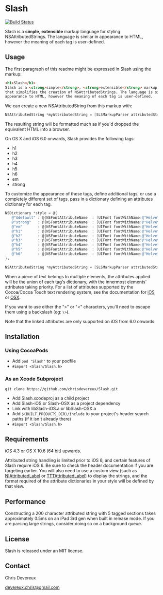 Slash
===== 
[![Build Status](https://travis-ci.org/chrisdevereux/Slash.png?branch=master)](https://travis-ci.org/chrisdevereux/Slash)

Slash is a **simple**, **extensible** markup language for styling NSAttributedStrings. The language is similar in appearance to HTML, however the meaning of each tag is user-defined.


Usage
-----
The first paragraph of this readme might be expressed in Slash using the markup:

````html
<h1>Slash</h1>
Slash is a <strong>simple</strong>, <strong>extensible</strong> markup language 
that simplifies the creation of NSAttributedStrings. The language is similar in 
appearance to HTML, however the meaning of each tag is user-defined.
````

We can create a new NSAttributedString from this markup with:

````objective-c    
NSAttributedString *myAttributedString = [SLSMarkupParser attributedStringWithMarkup:markup error:NULL];
````

The resulting string will be formatted much as if you'd dropped the equivalent HTML into a browser.

On OS X and iOS 6.0 onwards, Slash provides the following tags:

* h1
* h2
* h3
* h4
* h5
* h6
* em
* strong

To customize the appearance of these tags, define additional tags, or use a completely different set of tags, pass in a dictionary defining an attributes dictionary for each tag.

 ```objective-c
NSDictionary *style = @{
    @"$default" : @{NSFontAttributeName  : [UIFont fontWithName:@"HelveticaNeue" size:14]},
    @"strong"   : @{NSFontAttributeName  : [UIFont fontWithName:@"HelveticaNeue-Bold" size:14]},
    @"em"       : @{NSFontAttributeName  : [UIFont fontWithName:@"HelveticaNeue-Italic" size:14]},
    @"h1"       : @{NSFontAttributeName  : [UIFont fontWithName:@"HelveticaNeue-Medium" size:48]},
    @"h2"       : @{NSFontAttributeName  : [UIFont fontWithName:@"HelveticaNeue-Medium" size:36]},
    @"h3"       : @{NSFontAttributeName  : [UIFont fontWithName:@"HelveticaNeue-Medium" size:32]},
    @"h4"       : @{NSFontAttributeName  : [UIFont fontWithName:@"HelveticaNeue-Medium" size:24]},
    @"h5"       : @{NSFontAttributeName  : [UIFont fontWithName:@"HelveticaNeue-Medium" size:18]},
    @"h6"       : @{NSFontAttributeName  : [UIFont fontWithName:@"HelveticaNeue-Medium" size:16]}
};

NSAttributedString *myAttributedString = [SLSMarkupParser attributedStringWithMarkup:markup style:style error:NULL];
````

When a piece of text belongs to multiple elements, the attributes applied will be the union of each tag's dictionary, with the innermost elements' attributes taking priority. For a list of attributes supported by the Cocoa/Cocoa Touch text rendering system, see the documentation for [iOS][1] or [OSX][2].

If you want to use either the ">" or "<" characters, you'll need to escape them using a backslash (eg: `\>`).

Note that the linked attributes are only supported on iOS from 6.0 onwards.

[1]: http://developer.apple.com/library/ios/#Documentation/UIKit/Reference/NSAttributedString_UIKit_Additions/Reference/Reference.html
[2]: https://developer.apple.com/library/mac/#documentation/Cocoa/Conceptual/AttributedStrings/Articles/standardAttributes.html#//apple_ref/doc/uid/TP40004903-SW2


Installation
------------

### Using CocoaPods

* Add `pod 'Slash'` to your podfile
* `#import <Slash/Slash.h>`

### As an Xcode Subproject

    
 


    git clone https://github.com/chrisdevereux/Slash.git

* Add Slash.xcodeproj as a child project
* Add Slash-iOS or Slash-OSX as a project dependency
* Link with libSlash-iOS.a or libSlash-OSX.a
* Add `$(BUILT_PRODUCTS_DIR)/include` to your project's header search paths (if it isn't already there)
* `#import <Slash/Slash.h>`


Requirements
------------

iOS 4.3 or OS X 10.6 (64 bit) upwards.

Attributed string handling is limited prior to iOS 6, and certain features of Slash require iOS 6. Be sure to check the header documentation if you are targeting earlier. You will also need to use a custom view (such as [NIAttributedLabel][3] or [TTTAttributedLabel][4]) to display the strings, and the format required of the attribute dictionaries in your style will be defined by that view.

[3]: http://docs.nimbuskit.info/NimbusAttributedLabel.html
[4]: https://github.com/mattt/TTTAttributedLabel


Performance
------------

Constructing a 200 character attributed string with 5 tagged sections takes approximately 0.5ms on an iPad 3rd gen when built in release mode. If you are parsing large strings, consider doing so on a background queue.


License
-------

Slash is released under an MIT license.


Contact
-------
Chris Devereux

devereux.chris@gmail.com
